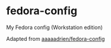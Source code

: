 # fedora-config
My Fedora config (Workstation edition)

Adapted from [aaaaadrien/fedora-config](https://github.com/aaaaadrien/fedora-config)